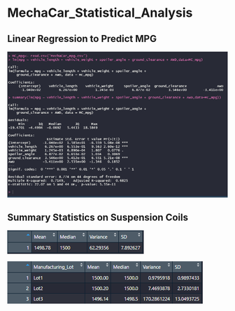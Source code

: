 # MechaCar_Statistical_Analysis



## Linear Regression to Predict MPG



!["Multiple Linear Regression"](https://github.com/DonnieGrhm/MechaCar_Statistical_Analysis/blob/main/MultipleLROutput.PNG?raw=true)

## Summary Statistics on Suspension Coils

!["Total Summary of PSI"](https://github.com/DonnieGrhm/MechaCar_Statistical_Analysis/blob/main/Total_Summary.PNG?raw=true)

!["Lot Summary of PSI"](https://github.com/DonnieGrhm/MechaCar_Statistical_Analysis/blob/main/Lot_Summary.PNG?raw=true)